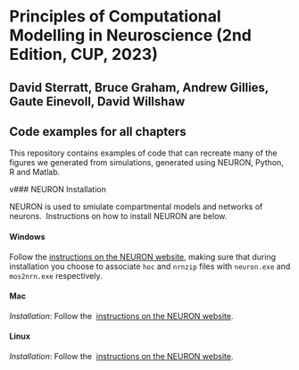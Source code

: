 # Principles of Computational Modelling in Neuroscience (2nd Edition, CUP, 2023)

## David Sterratt, Bruce Graham, Andrew Gillies, Gaute Einevoll, David Willshaw

## Code examples for all chapters

This repository contains examples of code that can recreate many of
the figures we generated from simulations, generated using NEURON,
Python, R and Matlab.

v### NEURON Installation

NEURON is used to smiulate compartmental models and networks of
neurons.   Instructions on how to install NEURON are below.

#### Windows

Follow the [instructions on the NEURON
website](http://www.neuron.yale.edu/neuron/download), making sure that
during installation you choose to associate `hoc` and `nrnzip` files
with `neuron.exe` and `mos2nrn.exe` respectively.

#### Mac

*Installation*: Follow the  [instructions on the NEURON
website](http://www.neuron.yale.edu/neuron/download).

#### Linux

*Installation*: Follow the  [instructions on the NEURON
website](http://www.neuron.yale.edu/neuron/download).

